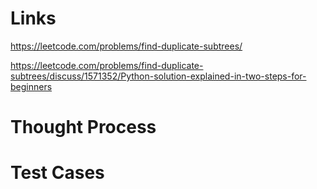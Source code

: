 # Links
https://leetcode.com/problems/find-duplicate-subtrees/

https://leetcode.com/problems/find-duplicate-subtrees/discuss/1571352/Python-solution-explained-in-two-steps-for-beginners

# Thought Process

# Test Cases


